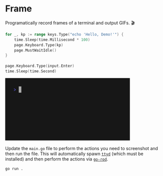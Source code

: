# Frame

Programatically record frames of a terminal and output GIFs. 🎬

```go
for _, kp := range keys.Type("echo 'Hello, Demo!'") {
    time.Sleep(time.Millisecond * 100)
    page.Keyboard.Type(kp)
    page.MustWaitIdle()
}

page.Keyboard.Type(input.Enter)
time.Sleep(time.Second)
```

<img width="400" src="./demo.gif" alt="Automatic GIF recording" />

Update the `main.go` file to perform the actions you need to screenshot and
then run the file. This will automatically spawn
[`ttyd`](https://github.com/tsl0922/ttyd) (which must be installed) and then
perform the actions via [`go-rod`](https://github.com/go-rod/rod).

```bash
go run .
